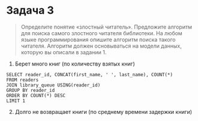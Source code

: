 # Задача 3
> Определите понятие «злостный читатель».  Предложите алгоритм для поиска самого злостного читателя библиотеки. На любом языке программирования опишите алгоритм поиска такого читателя. Алгоритм должен основываться на модели данных, которую вы описали в задании 1.
>

1. Берет много книг (по количеству взятых книг)

```mysql
SELECT reader_id, CONCAT(first_name, ' ', last_name), COUNT(*)
FROM readers
JOIN library_queue USING(reader_id)
GROUP BY reader_id
ORDER BY COUNT(*) DESC
LIMIT 1
```

2. Долго не возвращает книги (по среднему времени задержки книги)

```mysql

```

